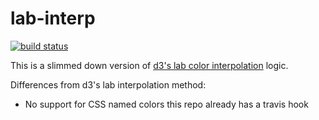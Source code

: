 # lab-interp

[![build status](https://secure.travis-ci.org/mapbox/lab-interp.png)](http://travis-ci.org/mapbox/lab-interp)

This is a slimmed down version of [d3's lab color interpolation](https://github.com/mbostock/d3/wiki/Colors)
logic.

Differences from d3's lab interpolation method:

* No support for CSS named colors
this repo already has a travis hook
